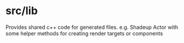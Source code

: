 # src/lib

Provides shared c++ code for generated files. e.g. Shadeup Actor with some helper methods for creating render targets or components